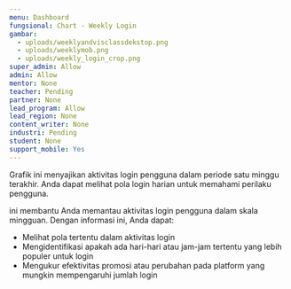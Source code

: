 ```yaml
---
menu: Dashboard
fungsional: Chart - Weekly Login
gambar:
  - uploads/weeklyandvisclassdekstop.png
  - uploads/weeklymob.png
  - uploads/weekly_login_crop.png
super_admin: Allow
admin: Allow
mentor: None
teacher: Pending
partner: None
lead_program: Allow
lead_region: None
content_writer: None
industri: Pending
student: None
support_mobile: Yes
---
```

Grafik ini menyajikan aktivitas login pengguna dalam periode satu minggu terakhir. Anda dapat melihat pola login harian untuk memahami perilaku pengguna.

ini membantu Anda memantau aktivitas login pengguna dalam skala mingguan. Dengan informasi ini, Anda dapat:

* Melihat pola tertentu dalam aktivitas login
* Mengidentifikasi apakah ada hari-hari atau jam-jam tertentu yang lebih populer untuk login
* Mengukur efektivitas promosi atau perubahan pada platform yang mungkin mempengaruhi jumlah login